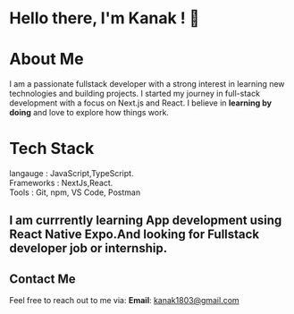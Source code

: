 # Hello there, I'm Kanak ! 👋  

# About Me  
I am a passionate fullstack developer with a strong interest in learning new technologies and building projects. I  started my journey in full-stack development with a focus on Next.js and React. I believe in **learning by doing** and love to explore how things work.  

# Tech Stack
langauge : JavaScript,TypeScript.  
Frameworks : NextJs,React.  
Tools : Git, npm, VS Code, Postman 

## I am currrently learning App development using React Native Expo.And looking for **Fullstack developer job or internship**.  

## Contact Me
Feel free to reach out to me via:
 **Email**: kanak1803@gmail.com
 

<!--
**kanak1803/kanak1803** is a ✨ _special_ ✨ repository because its `README.md` (this file) appears on your GitHub profile.

Here are some ideas to get you started:

- 🔭 I’m currently working on ...
- 🌱 I’m currently learning ...
- 👯 I’m looking to collaborate on ...
- 🤔 I’m looking for help with ...
- 💬 Ask me about ...
- 📫 How to reach me: ...
- 😄 Pronouns: ...
- ⚡ Fun fact: ...
-->
